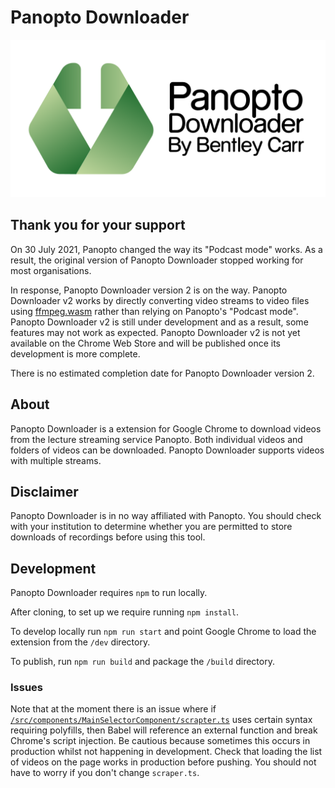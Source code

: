 # Panopto Downloader
![Panopto Downloader Logo](public/img/header.svg)

## Thank you for your support
On 30 July 2021, Panopto changed the way its "Podcast mode" works. As a result, the original version of Panopto Downloader stopped working for most organisations.

In response, Panopto Downloader version 2 is on the way. Panopto Downloader v2 works by directly converting video streams to video files using [ffmpeg.wasm](https://github.com/ffmpegwasm/ffmpeg.wasm) rather than relying on Panopto's "Podcast mode". Panopto Downloader v2 is still under development and as a result, some features may not work as expected. Panopto Downloader v2 is not yet available on the Chrome Web Store and will be published once its development is more complete.

There is no estimated completion date for Panopto Downloader version 2.

## About
Panopto Downloader is a extension for Google Chrome to download videos from the lecture streaming service Panopto. Both individual videos and folders of videos can be downloaded. Panopto Downloader supports videos with multiple streams. 

## Disclaimer
Panopto Downloader is in no way affiliated with Panopto. You should check with your institution to determine whether you are permitted to store downloads of recordings before using this tool.

<!-- ## Get
Panopto Downloader is [available on the Chrome Web Store](https://chrome.google.com/webstore/detail/panopto-downloader/jcgoagdconfndcjginjeokegdpahebno). -->

## Development
Panopto Downloader requires `npm` to run locally.

After cloning, to set up we require running `npm install`.

To develop locally run `npm run start` and point Google Chrome to load the extension from the `/dev` directory.

To publish, run `npm run build` and package the `/build` directory.

### Issues
Note that at the moment there is an issue where if [`/src/components/MainSelectorComponent/scrapter.ts`](https://github.com/Yharooer/panopto-downloader-chrome/blob/master/src/components/MainSelectorComponent/scrapter.ts) uses certain syntax requiring polyfills, then Babel will reference an external function and break Chrome's script injection. Be cautious because sometimes this occurs in production whilst not happening in development. Check that loading the list of videos on the page works in production before pushing. You should not have to worry if you don't change `scraper.ts`.
